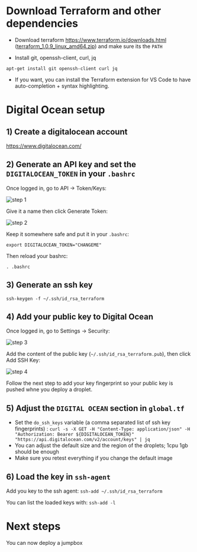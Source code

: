 
# Download Terraform and other dependencies

- Download terraform https://www.terraform.io/downloads.html ([terraform_1.0.9_linux_amd64.zip](https://releases.hashicorp.com/terraform/1.0.9/terraform_1.0.9_linux_amd64.zip)) and make sure its the `PATH`

- Install git, openssh-client, curl, jq

```apt-get install git openssh-client curl jq```

- If you want, you can install the Terraform extension for VS Code to have auto-completion + syntax highlighting.

# Digital Ocean setup

## 1) Create a digitalocean account

https://www.digitalocean.com/

## 2) Generate an API key and set the `DIGITALOCEAN_TOKEN` in your `.bashrc`

Once logged in, go to API -> Token/Keys:

![step 1](images/do-generate-api-token.png)

Give it a name then click Generate Token:

![step 2](images/do-generate-api-token-2.png)

Keep it somewhere safe and put it in your `.bashrc`:

```export DIGITALOCEAN_TOKEN="CHANGEME"```

Then reload your bashrc:

```. .bashrc```

## 3) Generate an ssh key

```ssh-keygen -f ~/.ssh/id_rsa_terraform```

## 4) Add your public key to Digital Ocean

Once logged in, go to Settings -> Security:

![step 3](images/add-ssh-key.png)

Add the content of the public key (`~/.ssh/id_rsa_terraform.pub`), then click Add SSH Key:

![step 4](images/README-02b169099bdc363d4e70ac38710aa41669784a61ca42a173937605c4b7fa2f81.png)

Follow the next step to add your key fingerprint so your public key is pushed whne you deploy a droplet.

## 5) Adjust the `DIGITAL OCEAN` section in `global.tf`

- Set the `do_ssh_keys` variable (a comma separated list of ssh key fingerprints) : ```curl -s -X GET -H "Content-Type: application/json" -H "Authorization: Bearer ${DIGITALOCEAN_TOKEN}" "https://api.digitalocean.com/v2/account/keys" | jq```
- You can adjust the default size and the region of the droplets; 1cpu 1gb should be enough
- Make sure you retest everything if you change the default image

## 6) Load the key in `ssh-agent`

Add you key to the ssh agent: ```ssh-add ~/.ssh/id_rsa_terraform```

You can list the loaded keys with: `ssh-add -l`

# Next steps

You can now deploy a jumpbox
